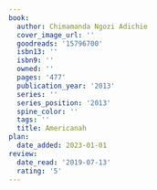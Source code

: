 ```yaml
---
book:
  author: Chimamanda Ngozi Adichie
  cover_image_url: ''
  goodreads: '15796700'
  isbn13: ''
  isbn9: ''
  owned: ''
  pages: '477'
  publication_year: '2013'
  series: ''
  series_position: '2013'
  spine_color: ''
  tags: ''
  title: Americanah
plan:
  date_added: 2023-01-01
review:
  date_read: '2019-07-13'
  rating: '5'
---
```

